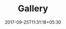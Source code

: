 ---
title: "Gallery"
date: 2017-09-25T11:31:18+05:30
layout: gallery
property: "The Upper Deck Resort"
---